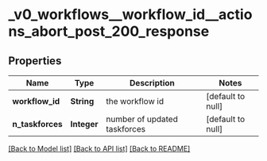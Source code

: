 # _v0_workflows__workflow_id__actions_abort_post_200_response
## Properties

| Name | Type | Description | Notes |
|------------ | ------------- | ------------- | -------------|
| **workflow\_id** | **String** | the workflow id | [default to null] |
| **n\_taskforces** | **Integer** | number of updated taskforces | [default to null] |

[[Back to Model list]](../README.md#documentation-for-models) [[Back to API list]](../README.md#documentation-for-api-endpoints) [[Back to README]](../README.md)

